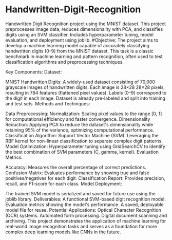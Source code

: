 # Handwritten-Digit-Recognition
Handwritten Digit Recognition project using the MNIST dataset. This project preprocesses image data, reduces dimensionality with PCA, and classifies digits using an SVM classifier. Includes hyperparameter tuning, model evaluation, and deployment using joblib.
#Objective:
The project aims to develop a machine learning model capable of accurately classifying handwritten digits (0-9) from the MNIST dataset. This task is a classic benchmark in machine learning and pattern recognition, often used to test classification algorithms and preprocessing techniques.

Key Components:
Dataset:

MNIST Handwritten Digits: A widely-used dataset consisting of 70,000 grayscale images of handwritten digits.
Each image is 28×28
28×28 pixels, resulting in 784 features (flattened pixel values).
Labels (0–9) correspond to the digit in each image.
Dataset is already pre-labeled and split into training and test sets.
Methods and Techniques:

Data Preprocessing:
Normalization: Scaling pixel values to the range [0, 1] for computational efficiency and faster convergence.
Dimensionality Reduction: Applying PCA to reduce the dataset's dimensionality while retaining 95% of the variance, optimizing computational performance.
Classification Algorithm:
Support Vector Machine (SVM): Leveraging the RBF kernel for non-linear classification to separate complex digit patterns.
Model Optimization:
Hyperparameter tuning using GridSearchCV to identify the best combination of SVM parameters (C, gamma, kernel).
Evaluation Metrics:

Accuracy: Measures the overall percentage of correct predictions.
Confusion Matrix: Evaluates performance by showing true and false positives/negatives for each digit.
Classification Report: Provides precision, recall, and F1-score for each class.
Model Deployment:

The trained SVM model is serialized and saved for future use using the joblib library.
Deliverables:
A functional SVM-based digit recognition model.
Evaluation metrics showing the model's performance.
A saved, deployable model file for reuse.
Potential Applications:
Optical Character Recognition (OCR) systems.
Automated form processing.
Digital document scanning and archiving.
This project demonstrates the application of machine learning for real-world image recognition tasks and serves as a foundation for more complex deep learning models like CNNs in the future.
